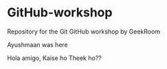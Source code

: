 # GitHub-workshop
Repository for the Git GitHub workshop by GeekRoom

Ayushmaan was here


Hola amigo, Kaise ho Theek ho??